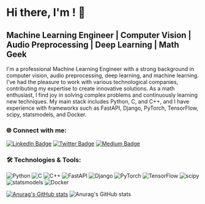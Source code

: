 # Hi there, I'm <name>! 👋

## Machine Learning Engineer | Computer Vision | Audio Preprocessing | Deep Learning | Math Geek

I'm a professional Machine Learning Engineer with a strong background in computer vision, audio preprocessing, deep learning, and machine learning. I've had the pleasure to work with various technological companies, contributing my expertise to create innovative solutions. As a math enthusiast, I find joy in solving complex problems and continuously learning new techniques. My main stack includes Python, C, and C++, and I have experience with frameworks such as FastAPI, Django, PyTorch, TensorFlow, scipy, statsmodels, and Docker.

### 🌐 Connect with me:

[![LinkedIn Badge](https://img.shields.io/badge/-LinkedIn-blue?style=flat-square&logo=Linkedin&logoColor=white&link=https://www.linkedin.com/in/your-linkedin-username/)](https://www.linkedin.com/in/your-linkedin-username/)
[![Twitter Badge](https://img.shields.io/badge/-Twitter-1ca0f1?style=flat-square&logo=twitter&logoColor=white&link=https://twitter.com/your-twitter-username)](https://twitter.com/your-twitter-username)
[![Medium Badge](https://img.shields.io/badge/-Medium-black?style=flat-square&logo=Medium&logoColor=white&link=https://medium.com/@your-medium-username)](https://medium.com/@your-medium-username)

### 🛠️ Technologies & Tools:

![Python](https://img.shields.io/badge/-Python-3776AB?style=flat-square&logo=python&logoColor=white)
![C](https://img.shields.io/badge/-C-A8B9CC?style=flat-square&logo=c&logoColor=white)
![C++](https://img.shields.io/badge/-C++-00599C?style=flat-square&logo=c%2B%2B&logoColor=white)
![FastAPI](https://img.shields.io/badge/-FastAPI-009688?style=flat-square&logo=FastAPI&logoColor=white)
![Django](https://img.shields.io/badge/-Django-092E20?style=flat-square&logo=django&logoColor=white)
![PyTorch](https://img.shields.io/badge/-PyTorch-EE4C2C?style=flat-square&logo=PyTorch&logoColor=white)
![TensorFlow](https://img.shields.io/badge/-TensorFlow-FF6F00?style=flat-square&logo=TensorFlow&logoColor=white)
![scipy](https://img.shields.io/badge/-scipy-8CAAE6?style=flat-square&logo=scipy&logoColor=white)
![statsmodels](https://img.shields.io/badge/-statsmodels-FAB00E?style=flat-square&logo=statsmodels&logoColor=white)
![Docker](https://img.shields.io/badge/-Docker-2496ED?style=flat-square&logo=Docker&logoColor=white)

[![Anurag's GitHub stats](https://github-readme-stats.vercel.app/api?username=fertlopus)](https://github.com/anuraghazra/github-readme-stats)
![Anurag's GitHub stats](https://github-readme-stats.vercel.app/api?username=fertlopus&count_private=true)
